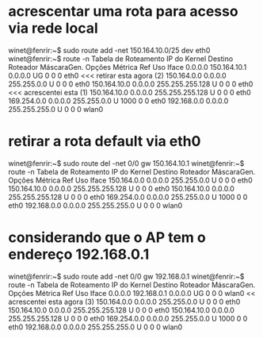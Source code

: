 # acrescentar uma rota para acesso via rede local

winet@fenrir:~$ sudo route add -net 150.164.10.0/25 dev eth0
winet@fenrir:~$ route -n
Tabela de Roteamento IP do Kernel
Destino         Roteador        MáscaraGen.    Opções Métrica Ref   Uso Iface
0.0.0.0         150.164.10.1    0.0.0.0         UG    0      0        0 eth0 <<< retirar esta agora (2)
150.164.0.0     0.0.0.0         255.255.0.0     U     0      0        0 eth0
150.164.10.0    0.0.0.0         255.255.255.128 U     0      0        0 eth0 <<< acrescentei esta (1)
150.164.10.0    0.0.0.0         255.255.255.128 U     0      0        0 eth0
169.254.0.0     0.0.0.0         255.255.0.0     U     1000   0        0 eth0
192.168.0.0     0.0.0.0         255.255.255.0   U     0      0        0 wlan0

# retirar a rota default via eth0

winet@fenrir:~$ sudo route del -net 0/0 gw 150.164.10.1
winet@fenrir:~$ route -n
Tabela de Roteamento IP do Kernel
Destino         Roteador        MáscaraGen.    Opções Métrica Ref   Uso Iface
150.164.0.0     0.0.0.0         255.255.0.0     U     0      0        0 eth0
150.164.10.0    0.0.0.0         255.255.255.128 U     0      0        0 eth0
150.164.10.0    0.0.0.0         255.255.255.128 U     0      0        0 eth0
169.254.0.0     0.0.0.0         255.255.0.0     U     1000   0        0 eth0
192.168.0.0     0.0.0.0         255.255.255.0   U     0      0        0 wlan0

# considerando que o AP tem o endereço 192.168.0.1

winet@fenrir:~$ sudo route add -net 0/0 gw 192.168.0.1
winet@fenrir:~$ route -n
Tabela de Roteamento IP do Kernel
Destino         Roteador        MáscaraGen.    Opções Métrica Ref   Uso Iface
0.0.0.0         192.168.0.1     0.0.0.0         UG    0      0        0 wlan0 << acrescentei esta agora (3)
150.164.0.0     0.0.0.0         255.255.0.0     U     0      0        0 eth0
150.164.10.0    0.0.0.0         255.255.255.128 U     0      0        0 eth0
150.164.10.0    0.0.0.0         255.255.255.128 U     0      0        0 eth0
169.254.0.0     0.0.0.0         255.255.0.0     U     1000   0        0 eth0
192.168.0.0     0.0.0.0         255.255.255.0   U     0      0        0 wlan0


